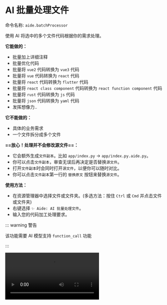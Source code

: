 # AI 批量处理文件

命令名称: `aide.batchProcessor`

使用 AI 将选中的多个文件代码根据你的需求处理。

**它能做的：**

- 批量加上详细注释
- 批量优化代码
- 批量将 `vue2` 代码转换为 `vue3` 代码
- 批量将 `vue` 代码转换为 `react` 代码
- 批量将 `react` 代码转换为 `flutter` 代码
- 批量将 `react class component` 代码转换为 `react function component` 代码
- 批量将 `rust` 代码转换为 `js` 代码
- 批量将 `json` 代码转换为 `yaml` 代码
- 发挥想像力..

**它不能做的：**

- 具体的业务需求
- 一个文件拆分成多个文件

**==放心！处理并不会修改源文件==：**

- 它会额外生成`文件副本`。比如 `app/index.py` -> `app/index.py.aide.py`。
- 你可以点击`文件副本`，审查无误后再决定是否替换`源文件`。
- 打开`文件副本`时会同时打开`源文件`，以便你可以随时对比。
- 你可以点击`文件副本`第一行的 `替换原文` 按钮来替换`源文件`。

**使用方法：**

- 在资源管理器中选择文件或文件夹。(多选方法：按住 `Ctrl` 或 `Cmd` 并点击文件或文件夹)
- 右键选择 `✨ Aide: AI 批量处理文件`。
- 输入您的代码加工处理要求。

::: warning 警告

该功能需要 AI 模型支持 `function_call` 功能

:::

<Video src="/videos/aide-batch-processor.mp4"/>

::: tip 提示

1. 对于长文件代码可能会面临输出中断问题，目前没有好的解决方法。
2. 请认真审查处理后的文件，确保无误后再替换源文件。永远不要相信 AI 处理的代码是无误的。

:::

**相关配置：**

- 你可以通过修改 [`aide.apiConcurrency`](../configuration/api-concurrency.md) 配置来自定义 AI 请求并发数。
